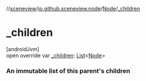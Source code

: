 //[sceneview](../../../index.md)/[io.github.sceneview.node](../index.md)/[Node](index.md)/[_children](_children.md)

# _children

[androidJvm]\
open override var [_children](_children.md): [List](https://kotlinlang.org/api/latest/jvm/stdlib/kotlin.collections/-list/index.html)&lt;[Node](index.md)&gt;

###  An immutable list of this parent's children
